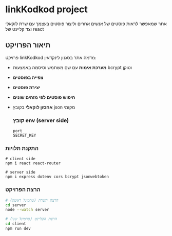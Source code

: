 # linkKodkod project
אתר שמאפשר לראות פוסטים של אנשים אחרים וליצור פוסטים בעצמך עם שרת לוקאלי וצד קליינט של react
## תיאור הפרויקט
פרויקט linkKodkod מדמה אתר בסגנון לינקדאין:
- **מערכת אימות** עם שם משתמש וסיסמה באמצעות bcrypt וטוקן
- **צפייה בפוסטים**
- **יצירת פוסטים**
- **חיפוש פוסטים לפי מזהים שונים**
- **אחסון לוקאלי** בקובץ json מקומי

  ### קובץ env (server side)
  ```env
  port
  SECRET_KEY
  ```


### התקנת תלויות

```
# client side
npm i react react-router

# server side
npm i express dotenv cors bcrypt jsonwebtoken
```
### הרצת הפרויקט
```bash
# הרצת השרת (טרמינל ראשון)
cd server
node --watch server

# הרצת הקליינט (טרמינל שני)
cd client
npm run dev
```
